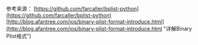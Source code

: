 参考来源：
	[https://github.com/farcaller/bplist-python](https://github.com/farcaller/bplist-python)
	[http://blog.afantree.com/ios/binary-plist-format-introduce.html](http://blog.afantree.com/ios/binary-plist-format-introduce.html "详解Binary Plist格式")